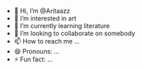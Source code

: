 - 👋 Hi, I’m @Aritaazz
- 👀 I’m interested in art
- 🌱 I’m currently learning literature 
- 💞️ I’m looking to collaborate on somebody 
- 📫 How to reach me ...
- 😄 Pronouns: ...
- ⚡ Fun fact: ...

<!---
Aritaazz/Aritaazz is a ✨ special ✨ repository because its `README.md` (this file) appears on your GitHub profile.
You can click the Preview link to take a look at your changes.
--->
